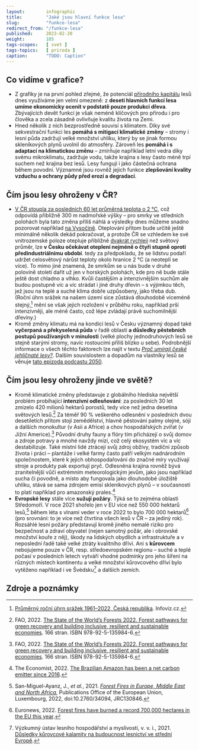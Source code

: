 ```yaml
---
layout:        infographic
title:         "Jaké jsou hlavní funkce lesa"
slug:          "funkce-lesa"
redirect_from: "/funkce-lesa"
published:     2023-02-20
weight:        105
tags-scopes:   [ svet ]
tags-topics:   [ priroda ]
caption:       "TODO: Caption"
---
```


## Co vidíme v grafice?

- Z grafiky je na první pohled zřejmé, že potenciál [přírodního kapitálu](/explainery/ekonomicka-hodnota-prirody) lesů dnes využíváme jen velmi omezeně: z **deseti hlavních funkcí lesa umíme ekonomicky ocenit v podstatě pouze produkci dřeva**. Zbývajících devět funkcí je však neméně klíčových pro přírodu i pro člověka a zcela zásadně ovlivňuje kvalitu života na Zemi.
- Hned několik z nich bezprostředně souvisí s klimatem. Díky své sekvestrační funkci les **pomáhá s <glossary id="mitigace">mitigací</glossary> klimatické změny** – stromy i lesní půda zadržují velké množství uhlíku, který by se jinak formou skleníkových plynů uvolnil do atmosféry. Zároveň les **pomáhá i s <glossary id="adaptace">adaptací</glossary> na klimatickou změnu** – zmírňuje například letní vedra díky svému mikroklimatu, zadržuje vodu, takže krajina s lesy často méně trpí suchem než krajina bez lesů. Lesy fungují i jako částečná ochrana během povodní. Významné jsou rovněž jejich funkce **zlepšování kvality vzduchu a ochrany půdy před erozí a degradací**.

## Čím jsou lesy ohroženy v ČR?

- [V ČR stoupla za posledních 60 let průměrná teplota o 2 °C](/infografiky/teplota-cr), což odpovídá přibližně 300 m nadmořské výšky – pro smrky ve středních polohách byla tato změna příliš náhlá a výsledky dnes můžeme snadno pozorovat například [na Vysočině](/infografiky/tezba-lesa-vyvoj). Oteplování přitom bude určitě ještě minimálně několik dekád pokračovat, a protože ČR se vzhledem ke své vnitrozemské poloze otepluje přibližně [dvakrát rychleji](/infografiky/teplota-cr) než světový průměr, lze **v Česku očekávat oteplení nejméně o čtyři stupně oproti předindustriálnímu období**. tedy za předpokladu, že se lidstvu podaří udržet celosvětový nárůst teploty okolo hranice 2 °C (a neoteplí se více). To mimo jiné znamená, že smrkům se u nás bude v druhé polovině století dařit už jen v horských polohách, kde pro ně bude stále ještě dost chladno a vlhko. Kvůli častějším a intenzivnějším suchům ale budou postupně víc a víc strádat i jiné druhy dřevin – s výjimkou těch, jež jsou na teplé a suché klima dobře uzpůsobeny, jako třeba dub. (Roční úhrn srážek na našem území sice zůstává dlouhodobě víceméně stejný,[^uhrn-srazek-cr] mění se však jejich rozložení v průběhu roku, například prší intenzivněji, ale méně často, což lépe zvládají právě suchomilnější dřeviny.)
- Kromě změny klimatu má na kondici lesů v Česku významný dopad také **vyčerpaná a překyselená půda** v řadě oblastí **a důsledky pěstebních postupů používaných v minulosti** (velké plochy jednodruhových lesů se stejně starými stromy, navíc rostoucími příliš blízko u sebe). Podrobnější informace o všech těchto faktorech lze najít v textu [_Proč umírají české jehličnaté lesy?_](/explainery/umirani-ceskych-lesu). Dalším souvislostem a dopadům na vlastníky lesů se věnuje [tato epizoda podcastu 2050](https://2050podcast.cz/epizody/16-obnova-lesu-po-kurovci).

## Čím jsou lesy ohroženy jinde ve světě?

- Kromě klimatické změny představuje z globálního hlediska největší problém probíhající **intenzivní odlesňování**: za posledních 30 let zmizelo 420 milionů hektarů porostů, tedy více než jedna desetina světových lesů.[^fao-worlds-forests] Za téměř 90 % veškerého odlesnění v posledních dvou desetiletích přitom stojí zemědělství, hlavně pěstování palmy olejné, sóji a dalších monokultur (v Asii a Africe) a chov hospodářských zvířat (v Jižní Americe).[^fao-worlds-forests] Původní druhy fauny a flóry tím přicházejí o svůj domov a zdroje potravy a mnohé navždy mizí, což celý ekosystém víc a víc destabilizuje. Také místní lidé ztrácejí svůj zdroj obživy, tradiční způsob života i práci – plantáže i velké farmy často patří velkým nadnárodním společnostem, které k jejich obhospodařování do značné míry využívají stroje a produkty pak exportují pryč. Odlesněná krajina rovněž bývá zranitelnější vůči extrémním meteorologickým jevům, jako jsou například sucha či povodně, a místo aby fungovala jako dlouhodobé úložiště uhlíku, stává se sama zdrojem emisí skleníkových plynů – v současnosti to platí například pro amazonský prales.[^economist-amazon]
- **Evropské lesy** stále více **sužují požáry**. Týká se to zejména oblasti Středomoří. V roce 2021 shořelo jen v EU více než 550 000 hektarů lesů,[^jrc-forest-fires] během léta s vlnami veder v roce 2022 to bylo 700 000 hektarů[^euronews-forest-fires] (pro srovnání: to je více než čtvrtina všech lesů v ČR – za jediný rok). Rozsáhlé lesní požáry představují kromě jiného nemalé riziko pro bezpečnost a zdraví obyvatel (nejen samotný požár, ale i obrovské množství kouře z něj), škody na lidských obydlích a infrastruktuře a v neposlední řadě také velké ztráty kvalitního dříví. Ani s **kůrovcem** nebojujeme pouze v ČR, resp. středoevropském regionu – suché a teplé počasí v posledních letech vytváří vhodné podmínky pro jeho šíření na různých místech kontinentu a velké množství kůrovcového dříví bylo vytěženo například i ve Švédsku[^vulhm-dusledky] a dalších zemích.

## Zdroje a poznámky

[^uhrn-srazek-cr]: [Průměrný roční úhrn srážek 1961–2022, Česká republika](https://www.infoviz.cz/graphic.php?ID=231). Infoviz.cz.
[^fao-worlds-forests]: FAO, 2022. [The State of the World’s Forests 2022. Forest pathways for green recovery and building inclusive, resilient and sustainable economies](https://www.fao.org/documents/card/en/c/cb9360en). 166 stran. ISBN 978-92-5-135984-6.
[^economist-amazon]: The Economist, 2022. [The Brazilian Amazon has been a net carbon emitter since 2016](https://www.economist.com/interactive/graphic-detail/2022/05/21/the-brazilian-amazon-has-been-a-net-carbon-emitter-since-2016).
[^jrc-forest-fires]: San-Miguel-Ayanz, J., _et al._, 2021. [_Forest Fires in Europe, Middle East and North Africa_](https://effis-gwis-cms.s3.eu-west-1.amazonaws.com/effis/reports-and-publications/annual-fire-reports/Annual_Report_2021_final_topdf1.pdf), Publications Office of the European Union, Luxembourg, 2022, doi:10.2760/34094, JRC130846.
[^euronews-forest-fires]: Euronews, 2022. [Forest fires have burned a record 700,000 hectares in the EU this year](https://www.euronews.com/my-europe/2022/08/18/forest-fires-have-burned-a-record-700000-hectares-in-the-eu-this-year).
[^vulhm-dusledky]: Výzkumný ústav lesního hospodářství a myslivosti, v. v. i., 2021. [Důsledky kůrovcové kalamity na budoucnost lesnictví ve střední Evropě](https://www.vulhm.cz/dusledky-kurovcove-kalamity-na-budoucnost-lesnictvi-ve-stredni-evrope/).
